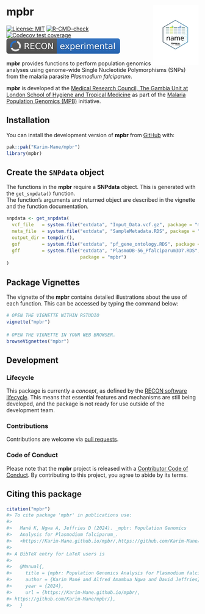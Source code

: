 
<!-- README.md is generated from README.Rmd. Please edit that file. -->
<!-- The code to render this README is stored in .github/workflows/render-readme.yaml -->
<!-- Variables marked with double curly braces will be transformed beforehand: -->
<!-- `packagename` is extracted from the DESCRIPTION file -->
<!-- `gh_repo` is extracted via a special environment variable in GitHub Actions -->

# mpbr <img src="man/figures/logo.svg" align="right" width="120" />

<!-- badges: start -->

[![License:
MIT](https://img.shields.io/badge/License-MIT-yellow.svg)](https://opensource.org/license/mit/)
[![R-CMD-check](https://github.com/Karim-Mane/mpbr/actions/workflows/R-CMD-check.yaml/badge.svg)](https://github.com/Karim-Mane/mpbr/actions/workflows/R-CMD-check.yaml)
[![Codecov test
coverage](https://codecov.io/gh/Karim-Mane/mpbr/branch/main/graph/badge.svg)](https://app.codecov.io/gh/Karim-Mane/mpbr?branch=main)
[![lifecycle-concept](https://raw.githubusercontent.com/reconverse/reconverse.github.io/master/images/badge-experimental.svg)](https://www.reconverse.org/lifecycle.html#concept)
<!-- badges: end -->

**mpbr** provides functions to perform population genomics analyses
using genome-wide Single Nucleotide Polymorphisms (SNPs) from the
malaria parasite *Plasmodium falciparum*.

<!-- This sentence is optional and can be removed -->

**mpbr** is developed at the [Medical Research Council, The Gambia Unit
at London School of Hygiene and Tropical
Medicine](https://www.lshtm.ac.uk/research/units/mrc-gambia) as part of
the [Malaria Population Genomics
(MPB)](https://data.org/initiatives/epiverse/) initiative.

## Installation

You can install the development version of **mpbr** from
[GitHub](https://github.com/) with:

``` r
pak::pak("Karim-Mane/mpbr")
library(mpbr)
```

## Create the `SNPdata` object

The functions in the **mpbr** require a **SNPdata** object. This is
generated with the `get_snpdata()` function.  
The function’s arguments and returned object are described in the
vignette and the function documentation.

``` r
snpdata <- get_snpdata(
  vcf_file   = system.file("extdata", "Input_Data.vcf.gz", package = "mpbr"), 
  meta_file  = system.file("extdata", "SampleMetadata.RDS", package = "mpbr"), 
  output_dir = tempdir(), 
  gof        = system.file("extdata", "pf_gene_ontology.RDS", package = "mpbr"), 
  gff        = system.file("extdata", "PlasmoDB-56_Pfalciparum3D7.RDS",
                           package = "mpbr")
)
```

## Package Vignettes

The vignette of the **mpbr** contains detailed illustrations about the
use of each function. This can be accessed by typing the command below:

``` r
# OPEN THE VIGNETTE WITHIN RSTUDIO
vignette("mpbr")

# OPEN THE VIGNETTE IN YOUR WEB BROWSER.
browseVignettes("mpbr")
```

## Development

### Lifecycle

This package is currently a *concept*, as defined by the [RECON software
lifecycle](https://www.reconverse.org/lifecycle.html). This means that
essential features and mechanisms are still being developed, and the
package is not ready for use outside of the development team.

### Contributions

Contributions are welcome via [pull
requests](https://github.com/Karim-Mane/mpbr/pulls).

### Code of Conduct

Please note that the **mpbr** project is released with a [Contributor
Code of
Conduct](https://github.com/epiverse-trace/.github/blob/main/CODE_OF_CONDUCT.md).
By contributing to this project, you agree to abide by its terms.

## Citing this package

``` r
citation("mpbr")
#> To cite package 'mpbr' in publications use:
#> 
#>   Mané K, Ngwa A, Jeffries D (2024). _mpbr: Population Genomics
#>   Analysis for Plasmodium falciparum_.
#>   <https://Karim-Mane.github.io/mpbr/,https://github.com/Karim-Mane/mpbr/>.
#> 
#> A BibTeX entry for LaTeX users is
#> 
#>   @Manual{,
#>     title = {mpbr: Population Genomics Analysis for Plasmodium falciparum},
#>     author = {Karim Mané and Alfred Amambua Ngwa and David Jeffries},
#>     year = {2024},
#>     url = {https://Karim-Mane.github.io/mpbr/,
#> https://github.com/Karim-Mane/mpbr/},
#>   }
```
